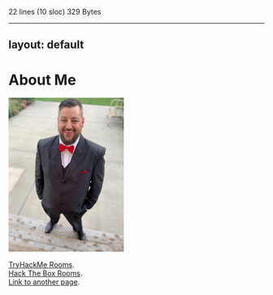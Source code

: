 22 lines (10 sloc)  329 Bytes

---
layout: default
---

# About Me

<img src="./assets/me.jpg" width=45% height=45%/>


[TryHackMe Rooms](./TryHackMe.html).                
[Hack The Box Rooms](./hackthebox.html).    
[Link to another page](./another-page.html).

